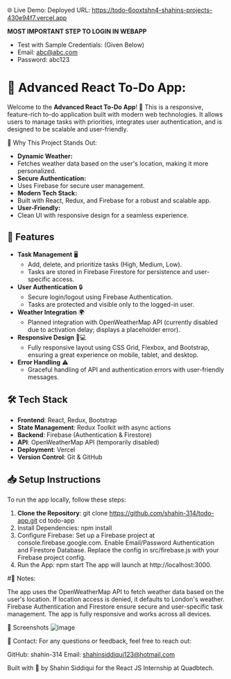 🌐 Live Demo:
Deployed URL: https://todo-6ooxtshn4-shahins-projects-430e94f7.vercel.app

**MOST IMPORTANT STEP TO LOGIN IN WEBAPP**
  - Test with Sample Credentials: (Given Below)
  - Email: abc@abc.com
  - Password: abc123

# 🌟 Advanced React To-Do App:

Welcome to the **Advanced React To-Do App**! 🎉 This is a responsive, feature-rich to-do application built with modern web technologies. It allows users to manage tasks with priorities, integrates user authentication, and is designed to be scalable and user-friendly.

🌟 Why This Project Stands Out:

- **Dynamic Weather:** 
- Fetches weather data based on the user's location, making it more personalized.
- **Secure Authentication:** 
- Uses Firebase for secure user management.
- **Modern Tech Stack:**
- Built with React, Redux, and Firebase for a robust and scalable app.
- **User-Friendly:** 
- Clean UI with responsive design for a seamless experience.

## 🚀 Features

- **Task Management** 🖥️
  - Add, delete, and prioritize tasks (High, Medium, Low).
  - Tasks are stored in Firebase Firestore for persistence and user-specific access.
- **User Authentication** 🔒
  - Secure login/logout using Firebase Authentication.
  - Tasks are protected and visible only to the logged-in user.
- **Weather Integration** 🌍
  - Planned integration with OpenWeatherMap API (currently disabled due to activation delay; displays a placeholder error).
- **Responsive Design** 📱💻
  - Fully responsive layout using CSS Grid, Flexbox, and Bootstrap, ensuring a great experience on mobile, tablet, and desktop.
- **Error Handling** ⚠️
  - Graceful handling of API and authentication errors with user-friendly messages.

## 🛠️ Tech Stack

- **Frontend**: React, Redux, Bootstrap
- **State Management**: Redux Toolkit with async actions
- **Backend**: Firebase (Authentication & Firestore)
- **API**: OpenWeatherMap API (temporarily disabled)
- **Deployment**: Vercel
- **Version Control**: Git & GitHub

## 📥 Setup Instructions

To run the app locally, follow these steps:

1. **Clone the Repository**:
   git clone https://github.com/shahin-314/todo-app.git
   cd todo-app
2. Install Dependencies:
   npm install
3. Configure Firebase:
   Set up a Firebase project at console.firebase.google.com.
   Enable Email/Password Authentication and Firestore Database.
   Replace the config in src/firebase.js with your Firebase project config.
4. Run the App:
   npm start
The app will launch at http://localhost:3000.

#📝 Notes:

  The app uses the OpenWeatherMap API to fetch weather data based on the user's location. If        location access is denied, it defaults to London's weather.
  Firebase Authentication and Firestore ensure secure and user-specific task management.
  The app is fully responsive and works across all devices.

📸 Screenshots
![image](https://github.com/user-attachments/assets/641db3e8-3687-48ea-b450-5f76c3ed285a)


📧 Contact:
For any questions or feedback, feel free to reach out:

GitHub: shahin-314
Email: shahinsiddiqui123@hotmail.com

Built with 💖 by Shahin Siddiqui for the React JS Internship at Quadbtech.
